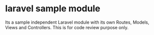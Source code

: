 # laravel sample module
Its a sample independent Laravel module with its own Routes, Models, Views and Controllers. This is for code review purpose only.
